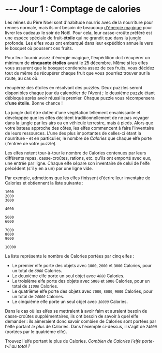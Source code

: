 # --- Jour 1 : Comptage de calories

Les reines du Père Noël sont d'habitude nourris avec de la nourriture pour rennes normale, mais ils ont besoin de beaucoup [d'énergie magique](https://adventofcode.com/2018/day/25) pour livrer les cadeaux le soir de Noël. Pour cela, leur casse-croûte préféré est une espèce spéciale de fruit-**étoile** qui ne grandit que dans la jungle profonde. Les elfes vous ont embarqué dans leur expédition annuelle vers le bosquet où poussent ces fruits.

Pour leur fournir assez d'énergie magique, l'expédition doit récupérer un minimum de **cinquante étoiles** avant le 25 décembre. Même si les elfes vous assurent que le bosquet contiendra assez de ces fruits, vous décidez tout de même de récupérer chaque fruit que vous pourriez trouver sur la route, au cas où.

récupérez des étoiles en résolvant des puzzles. Deux puzzles seront disponibles chaque jour du calendrier de l'Avent ; le deuxième puzzle étant débloqué après avoir réussi le premier. Chaque puzzle vous récompensera d'**une étoile**. Bonne chance !

La jungle doit être dotée d'une végétation tellement envahissante et développée que les elfes décident traditionnellement de ne pas voyager dans la jungle par les airs ou en véhicule terrestre, mais à pieds. Alors que votre bateau approche des côtes, les elfes commencent à faire l'inventaire de leurs ressources. L'une des plus importantes de celles-ci étant la nourriture - et en particulier, le nombre de *Calories* que chaque elfe porte (l'entrée de votre puzzle).

Les elfes notent tour-à-tour le nombre de Calories contenues par leurs différents repas, casse-croûtes, rations, etc. qu'ils ont emporté avec eux, une entrée par ligne. Chaque elfe sépare son inventaire de celui de l'elfe précédent (s'il y en a un) par une ligne vide.

Par exemple, admettons que les elfes finissent d'écrire leur inventaire de Calories et obtiennent la liste suivante :

```int
1000
2000
3000

4000

5000
6000

7000
8000
9000

10000
```

La liste représente le nombre de Calories portées par cinq elfes :

- Le premier elfe porte des objets avec `1000`, `2000` et `3000` Calories, pour un total de *`6000`* Calories.
- Le deuxième elfe porte un seul objet avec *`4000`* Calories.
- Le troisième elfe porte des objets avec `5000` et `6000` Calories, pour un total de *`11000`* Calories.
- Le quatrième elfe porte des objets avec `7000`, `8000`, `9000` Calories, pour un total de *`24000`* Calories.
- Le cinquième elfe porte un seul objet avec *`10000`* Calories.

Dans le cas où les elfes se mettraient à avoir faim et auraient besoin de casse-croûtes supplémentaires, ils ont besoin de savoir à quel elfe demander : ils aimeraient donc savoir combien de Calories sont portées par l'elfe portant *le plus* de Calories. Dans l'exemple ci-dessus, il s'agit de *`24000`* (portées par le quatrième elfe).

Trouvez l'elfe portant le plus de Calories. *Combien de Calories l'elfe porte-t-il au total ?*
